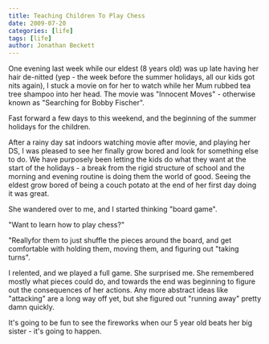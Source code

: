 ```yaml
---
title: Teaching Children To Play Chess
date: 2009-07-20
categories: [life]
tags: [life]
author: Jonathan Beckett
---
```


One evening last week while our eldest (8 years old) was up late having her hair de-nitted (yep - the week before the summer holidays, all our kids got nits again), I stuck a movie on for her to watch while her Mum rubbed tea tree shampoo into her head. The movie was "Innocent Moves" - otherwise known as "Searching for Bobby Fischer".

Fast forward a few days to this weekend, and the beginning of the summer holidays for the children.

After a rainy day sat indoors watching movie after movie, and playing her DS, I was pleased to see her finally grow bored and look for something else to do. We have purposely been letting the kids do what they want at the start of the holidays - a break from the rigid structure of school and the morning and evening routine is doing them the world of good. Seeing the eldest grow bored of being a couch potato at the end of her first day doing it was great.

She wandered over to me, and I started thinking "board game".

"Want to learn how to play chess?"

"Reallyfor them to just shuffle the pieces around the board, and get comfortable with holding them, moving them, and figuring out "taking turns".

I relented, and we played a full game. She surprised me. She remembered mostly what pieces could do, and towards the end was beginning to figure out the consequences of her actions. Any more abstract ideas like "attacking" are a long way off yet, but she figured out "running away" pretty damn quickly.

It's going to be fun to see the fireworks when our 5 year old beats her big sister - it's going to happen.